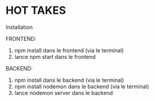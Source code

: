 # HOT TAKES #

Installation

FRONTEND:
1. npm install dans le frontend (via le terminal)
2. lance npm start dans le frontend

BACKEND:
1. npm install dans le backend (via le terminal)
2. npm install nodemon dans le backend (via le terminal)
3. lance nodemon server dans le backend